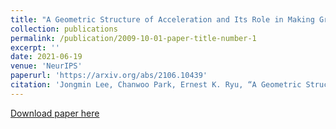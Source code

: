 ```yaml
---
title: "A Geometric Structure of Acceleration and Its Role in Making Gradients Small Fast"
collection: publications
permalink: /publication/2009-10-01-paper-title-number-1
excerpt: ''
date: 2021-06-19
venue: 'NeurIPS'
paperurl: 'https://arxiv.org/abs/2106.10439'
citation: 'Jongmin Lee, Chanwoo Park, Ernest K. Ryu, “A Geometric Structure of Acceleration and Its Role in Making Gradients Small Fast”, NeurIPS 2021.'
---
```

[Download paper here](https://arxiv.org/abs/2106.10439)
